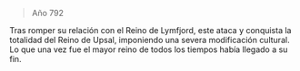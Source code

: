 > Año 792

Tras romper su relación con el Reino de Lymfjord, este ataca y conquista la totalidad del Reino de Upsal, imponiendo una severa modificación cultural. Lo que una vez fue el mayor reino de todos los tiempos había llegado a su fin.